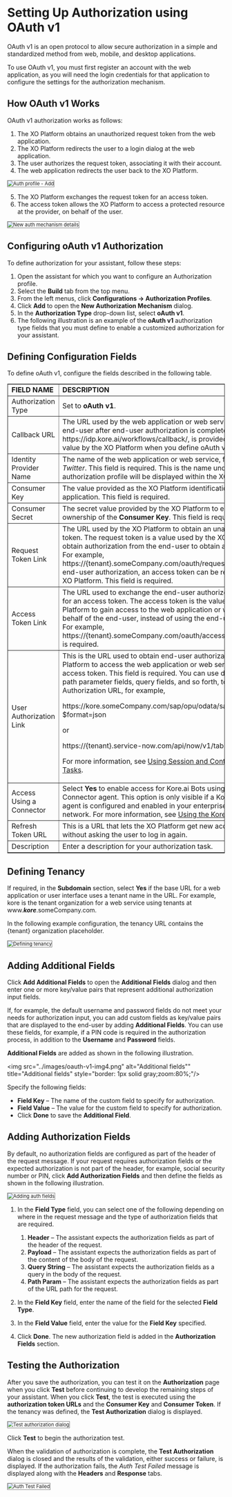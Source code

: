 # Setting Up Authorization using OAuth v1

OAuth v1 is an open protocol to allow secure authorization in a simple and standardized method from web, mobile, and desktop applications.

To use OAuth v1, you must first register an account with the web application, as you will need the login credentials for that application to configure the settings for the authorization mechanism.


## How OAuth v1 Works

OAuth v1 authorization works as follows:

1. The XO Platform obtains an unauthorized request token from the web application.
2. The XO Platform redirects the user to a login dialog at the web application.
3. The user authorizes the request token, associating it with their account.
4. The web application redirects the user back to the XO Platform.  
<img src="../images/oauth-v1-img1.png" alt="Auth profile - Add" title="Auth profile - Add" style="border: 1px solid gray;zoom:80%;"/>

5. The XO Platform exchanges the request token for an access token.
6. The access token allows the XO Platform to access a protected resource at the provider, on behalf of the user.  
<img src="../images/oauth-v1-img2.png" alt="New auth mechanism details" title="New auth mechanism details" style="border: 1px solid gray;zoom:80%;"/>


## Configuring oAuth v1 Authorization

To define authorization for your assistant, follow these steps:

1. Open the assistant for which you want to configure an Authorization profile.
2. Select the **Build** tab from the top menu.
3. From the left menus, click **Configurations -> Authorization Profiles**.
4. Click **Add** to open the **New Authorization Mechanism** dialog.
5. In the **Authorization Type** drop-down list, select **oAuth v1**.
6. The following illustration is an example of the **oAuth v1** authorization type fields that you must define to enable a customized authorization for your assistant.


## Defining Configuration Fields

To define oAuth v1, configure the fields described in the following table.


<table border="1">
  <tr>
   <td><strong>FIELD NAME</strong>
   </td>
   <td><strong>DESCRIPTION</strong>
   </td>
  </tr>
  <tr>
   <td>Authorization Type
   </td>
   <td>Set to <strong>oAuth v1</strong>.
   </td>
  </tr>
  <tr>
   <td>Callback URL
   </td>
   <td>The URL used by the web application or web service to redirect the end-user after end-user authorization is complete. This value, https://idp.kore.ai/workflows/callback/,  is provided as a read-only value by the XO Platform when you define oAuth v1 settings.
   </td>
  </tr>
  <tr>
   <td>Identity Provider Name
   </td>
   <td>The name of the web application or web service, for example, <em>Twitter</em>. This field is required. This is the name under which the authorization profile will be displayed within the XO Platform.
   </td>
  </tr>
  <tr>
   <td>Consumer Key
   </td>
   <td>The value provided as the XO Platform identification to the web application. This field is required.
   </td>
  </tr>
  <tr>
   <td>Consumer Secret
   </td>
   <td>The secret value provided by the XO Platform to establish ownership of the <strong>Consumer Key</strong>. This field is required.
   </td>
  </tr>
  <tr>
   <td>Request Token Link
   </td>
   <td>The URL used by the XO Platform to obtain an unauthorized request token. The request token is a value used by the XO Platform to obtain authorization from the end-user to obtain an access token. For example, https://{tenant}.someCompany.com/oauth/request_token. After end-user authorization, an access token can be requested by the XO Platform. This field is required.
   </td>
  </tr>
  <tr>
   <td>Access Token Link
   </td>
   <td>The URL used to exchange the end-user authorized request token for an access token. The access token is the value used by the XO Platform to gain access to the web application or web service on behalf of the end-user, instead of using the end-user credentials. For example, https://{tenant}.someCompany.com/oauth/access_token. This field is required.
   </td>
  </tr>
  <tr>
   <td>User Authorization Link
   </td>
   <td>This is the URL used to obtain end-user authorization for the XO Platform to access the web application or web service using the access token. This field is required. You can use dynamic fields, path parameter fields, query fields, and so forth, to define the Authorization URL, for example,
<p>
     https://kore.someCompany.com/sap/opu/odata/sap/{{authfield1}}/?$format=json
<p>
or
<p>
https://{tenant}.service-now.com/api/now/v1/table/incident
<p>
For more information, see <a href="../../../../automation/use-cases/using-session-and-context-variables" target="_blank">Using Session and Context Variables in Tasks</a>.
   </td>
  </tr>
  <tr>
   <td>Access Using a Connector
   </td>
   <td>Select <strong>Yes</strong> to enable access for Kore.ai Bots using the Kore.ai Connector agent. This option is only visible if a Kore.ai Connector agent is configured and enabled in your enterprise on-premises network. For more information, see <a href="../../../../bot-administration/security-and-control/security-module-overview" target="_blank">Using the Kore.ai Connector</a>.
   </td>
  </tr>
  <tr>
   <td>Refresh Token URL
   </td>
   <td>This is a URL that lets the XO Platform get new access tokens without asking the user to log in again.
   </td>
  </tr>
  <tr>
   <td>Description
   </td>
   <td>Enter a description for your authorization task. 
   </td>
  </tr>
</table>


## Defining Tenancy

If required, in the **Subdomain** section, select **Yes** if the base URL for a web application or user interface uses a tenant name in the URL. For example, kore is the tenant organization for a web service using tenants at www.**_kore_**.someCompany.com.

In the following example configuration, the tenancy URL contains the {tenant} organization placeholder.

<img src="../images/oauth-v1-img3.png" alt="Defining tenancy" title="Defining tenancy" style="border: 1px solid gray;zoom:80%;"/>


## Adding Additional Fields

Click **Add Additional Fields** to open the **Additional Fields** dialog and then enter one or more key/value pairs that represent additional authorization input fields.

If, for example, the default username and password fields do not meet your needs for authorization input, you can add custom fields as key/value pairs that are displayed to the end-user by adding **Additional Fields**. You can use these fields, for example, if a PIN code is required in the authorization process, in addition to the **Username** and **Password** fields.

**Additional Fields** are added as shown in the following illustration.

<img src="../images/oauth-v1-img4.png" alt="Additional fields"" title="Additional fields" style="border: 1px solid gray;zoom:80%;"/>

Specify the following fields:

* **Field Key** – The name of the custom field to specify for authorization.
* **Field Value** – The value for the custom field to specify for authorization.
* Click **Done** to save the **Additional Field**.


## Adding Authorization Fields

By default, no authorization fields are configured as part of the header of the request message. If your request requires authorization fields or the expected authorization is not part of the header, for example, social security number or PIN, click **Add Authorization Fields** and then define the fields as shown in the following illustration.

<img src="../images/oauth-v1-img5.png" alt="Adding auth fields" title="Adding auth fields" style="border: 1px solid gray;zoom:80%;"/>

1. In the **Field Type** field, you can select one of the following depending on where in the request message and the type of authorization fields that are required.
    1. **Header** – The assistant expects the authorization fields as part of the header of the request.
    2. **Payload** – The assistant expects the authorization fields as part of the content of the body of the request.
    3. **Query String** – The assistant expects the authorization fields as a query in the body of the request.
    4. **Path Param** – The assistant expects the authorization fields as part of the URL path for the request.

2. In the **Field Key** field, enter the name of the field for the selected **Field Type**.
3. In the **Field Value** field, enter the value for the **Field Key** specified.
4. Click **Done**. The new authorization field is added in the **Authorization Fields** section.


## Testing the Authorization

After you save the authorization, you can test it on the **Authorization** page when you click **Test** before continuing to develop the remaining steps of your assistant. When you click **Test**, the test is executed using the **authorization token URLs** and the **Consumer Key** and **Consumer Token**. If the tenancy was defined, the **Test Authorization** dialog is displayed. 

<img src="../images/oauth-v1-img6.png" alt="Test authorization dialog" title="Test authorization dialog" style="border: 1px solid gray;zoom:80%;"/>

Click **Test** to begin the authorization test. 

When the validation of authorization is complete, the **Test Authorization** dialog is closed and the results of the validation, either success or failure, is displayed. If the authorization fails, the _Auth Test Failed_ message is displayed along with the **Headers** and **Response** tabs.

<img src="../images/oauth-v1-img7.png" alt="Auth Test Failed" title="Auth Test Failed" style="border: 1px solid gray;zoom:80%;"/>